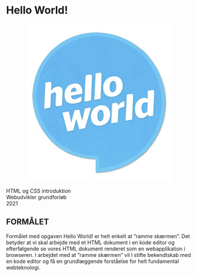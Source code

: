 # Hello World!

<p align="center">
  <img src="https://github.com/rts-cmk-opgaver/HelloWorld/blob/main/hello_world.jpg" /><br>
</p>
<span text-align="center">
  HTML og CSS introduktion<br>
  Webudvikler grundforløb<br>
  2021<br>
</span>

## FORMÅLET
Formålet med opgaven Hello World! er helt enkelt at ”ramme
skærmen”. Det betyder at vi skal arbejde med et HTML dokument
i en kode editor og efterfølgende se vores HTML dokument
renderet som en webapplikation i browseren. I arbejdet med at
”ramme skærmen” vil I stifte bekendtskab med en kode editor og
få en grundlæggende forståelse for helt fundamental webteknologi.
